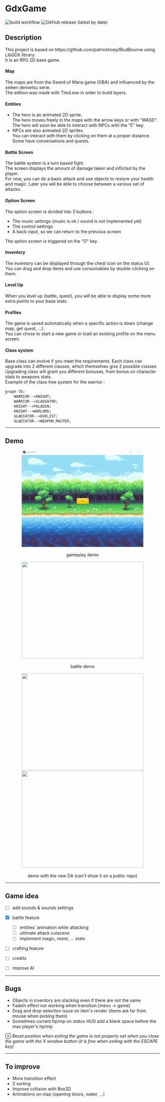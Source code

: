 # GdxGame
![build workflow](https://github.com/hdescottes/GdxGame/actions/workflows/build.yml/badge.svg)
![GitHub release (latest by date)](https://img.shields.io/github/v/release/hdescottes/GdxGame)

## Description
<p>This project is based on https://github.com/patrickhoey/BludBourne using LibGDX library.<br>
It is an RPG 2D base game.</p>

#### Map
<p>The maps are from the Sword of Mana game (GBA) and influenced by the seiken densetsu serie. <br>
The edition was made with Tiled.exe in order to build layers.
</p>

#### Entities
- The hero is an animated 2D sprite. <br>
The hero moves freely in the maps with the arrow keys or with "WASD". <br>
The hero will soon be able to interact with NPCs with the "E" key.
- NPCs are also animated 2D sprites. <br>
You can interact with them by clicking on them at a proper distance. Some have conversations and quests.

#### Battle Screen
The battle system is a turn based fight. <br>
The screen displays the amount of damage taken and inflicted by the player. <br>
For now, you can do a basic attack and use objects to restore your health and magic. Later you will be able to choose between a various set of attacks. <br>

#### Option Screen
The option screen is divided into 3 buttons : <br>
- The music settings (music is ok / sound is not implemented yet) <br>
- The control settings <br>
- A back input, so we can return to the previous screen <br>

The option screen is triggered on the "O" key.

#### Inventory
The inventory can be displayed through the chest icon on the status UI. <br>
You can drag and drop items and use consumables by double-clicking on them.

#### Level Up
When you level up (battle, quest), you will be able to display some more extra points to your base stats. <br>

#### Profiles
The game is saved automatically when a specific action is down (change map, get quest, ...). <br>
You can chose to start a new game or load an existing profile on the menu screen.

#### Class system
Base class can evolve if you meet the requirements. Each class can upgrade into 2 different classes, which themselves give 2 possible classes <br>
Upgrading class will grant you different bonuses, from bonus on character stats to weapons stats. <br>
Example of the class tree system for the warrior :

```mermaid
graph TD;
    WARRIOR-->KNIGHT;
    WARRIOR-->GLADIATOR;
    KNIGHT-->PALADIN;
    KNIGHT-->WARLORD;
    GLADIATOR-->DUELIST;
    GLADIATOR-->WEAPON_MASTER;
```

-------
## Demo
<p style="text-align:center">
  <img src="desktop/src/main/resources/demo/demo.gif" width="396" height="315">
</p>
<p style="text-align:center">gameplay demo</p>
<p style="text-align:center">
  <img src="desktop/src/main/resources/demo/battle_demo.gif" width="396" height="315">
</p>
<p style="text-align:center">battle demo</p>
<p style="text-align:center">
  <img src="desktop/src/main/resources/demo/demo_new_DA.gif" width="396" height="315">
  <img src="desktop/src/main/resources/demo/demo_new_DA_battle.gif" width="396" height="315">
</p>
<p style="text-align:center">demo with the new DA (can't show it on a public repo)</p>

-------
## Game idea
- [ ] add sounds & sounds settings

- [x] battle feature
    - [ ] entities' animation while attacking
    - [ ] ultimate attack cutscene
    - [ ] implement magic, resist, ... stats

- [ ] crafting feature

- [ ] credits

- [ ] improve AI

-------
## Bugs

- Objects in inventory are stacking even if there are not the same
- FadeIn effect not working when transition [menu &#8594; game]
- Drag and drop selection issue on item's render (items are far from mouse when picking them)
- Sometimes current hp/mp on status HUD add a blank space before the max player's hp/mp

&#8855; _Reset position when exiting the game is not properly set when you close the game with the X window button (it is fine when exiting with the ESCAPE key)_

-------
## To improve

- More transition effect
- Z sorting
- Improve collision with Box2D
- Animations on map (opening doors, water, ...)

